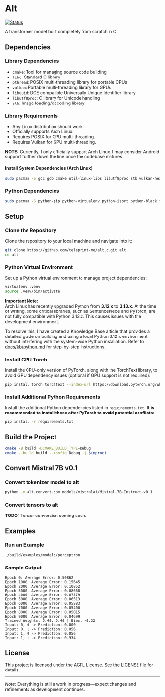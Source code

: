 # Alt

[![Status](https://img.shields.io/badge/Status-Under_Construction-red)](https://teleprint.me/)

A transformer model built completely from scratch in C.

## Dependencies

### Library Dependencies

- `cmake`: Tool for managing source code building
- `libc`: Standard C library
- `pthread`: POSIX multi-threading library for portable CPUs
- `vulkan`: Portable multi-threading library for GPUs 
- `libuuid`: DCE compatible Universally Unique Identifier library
- `libutf8proc`: C library for Unicode handling
- `stb`: Image loading/decoding library

### Library Requirements

- Any Linux distribution should work.
- Officially supports Arch Linux.
- Requires POSIX for CPU multi-threading.
- Requires Vulkan for GPU multi-threading.

**NOTE:** Currently, I only officially support Arch Linux. I may consider Android support further down the line once the codebase matures.

#### Install System Dependencies (Arch Linux)

```sh
sudo pacman -S gcc gdb cmake util-linux-libs libutf8proc stb vulkan-headers vulkan-tools
```

### Python Dependencies

```sh
sudo pacman -S python-pip python-virtualenv python-isort python-black flake8
```

## Setup

### Clone the Repository

Clone the repository to your local machine and navigate into it:

```sh
git clone https://github.com/teleprint-me/alt.c.git alt
cd alt
```

### Python Virtual Environment

Set up a Python virtual environment to manage project dependencies:

```sh
virtualenv .venv
source .venv/bin/activate
```

**Important Note:**  
Arch Linux has recently upgraded Python from **3.12.x** to **3.13.x**. At the time of writing, some critical libraries, such as SentencePiece and PyTorch, are not fully compatible with Python 3.13.x. This causes issues with the development environment.

To resolve this, I have created a Knowledge Base article that provides a detailed guide on building and using a local Python 3.12.x environment without interfering with the system-wide Python installation. Refer to [docs/kb/python.md](docs/kb/python.md) for step-by-step instructions.

### Install CPU Torch

Install the CPU-only version of PyTorch, along with the TorchText library, to avoid GPU dependency issues (optional if GPU support is not required):

```sh
pip install torch torchtext --index-url https://download.pytorch.org/whl/cpu --upgrade
```

### Install Additional Python Requirements

Install the additional Python dependencies listed in `requirements.txt`. **It is recommended to install these after PyTorch to avoid potential conflicts:**

```sh
pip install -r requirements.txt
```

## Build the Project

```sh
cmake -B build -DCMAKE_BUILD_TYPE=Debug
cmake --build build --config Debug -j $(nproc)
```

## Convert Mistral 7B v0.1

### Convert tokenizer model to alt

```sh
python -m alt.convert.spm models/mistralai/Mistral-7B-Instruct-v0.1
```

### Convert tensors to alt

**TODO:** Tensor conversion coming soon.

## Examples

### Run an Example

```sh
./build/examples/models/perceptron
```

### Sample Output

```text
Epoch 0: Average Error: 0.50862
Epoch 1000: Average Error: 0.15645
Epoch 2000: Average Error: 0.10852
Epoch 3000: Average Error: 0.08668
Epoch 4000: Average Error: 0.07379
Epoch 5000: Average Error: 0.06513
Epoch 6000: Average Error: 0.05883
Epoch 7000: Average Error: 0.05400
Epoch 8000: Average Error: 0.05015
Epoch 9000: Average Error: 0.04699
Trained Weights: 5.48, 5.48 | Bias: -8.32
Input: 0, 0 -> Prediction: 0.000
Input: 0, 1 -> Prediction: 0.056
Input: 1, 0 -> Prediction: 0.056
Input: 1, 1 -> Prediction: 0.934
```

## License

This project is licensed under the AGPL License. See the [LICENSE](LICENSE) file for details.

---

*Note:* Everything is still a work in progress—expect changes and refinements as development continues.
